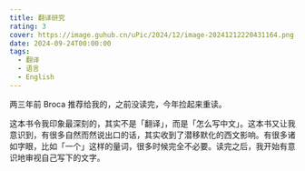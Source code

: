 ```yaml
---
title: 翻译研究
rating: 3
cover: https://image.guhub.cn/uPic/2024/12/image-20241212220431164.png
date: 2024-09-24T00:00:00
tags:
  - 翻译
  - 语言
  - English
---
```


两三年前 Broca 推荐给我的，之前没读完，今年捡起来重读。

这本书令我印象最深刻的，其实不是「翻译」，而是「怎么写中文」。这本书又让我意识到，有很多自然而然说出口的话，其实收到了潜移默化的西文影响。有很多诸如字眼，比如「一个」这样的量词，很多时候完全不必要。读完之后，我开始有意识地审视自己写下的文字。
